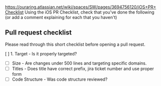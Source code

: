 https://ouraring.atlassian.net/wiki/spaces/SW/pages/3694756120/iOS+PR+Checklist 
Using the iOS PR Checklist, check that you've done the following (or add a comment explaining for each that you haven't)

## Pull request checklist

Please read through this short checklist before opening a pull request.

[ ] 1. Target - Is it properly targeted?
- [ ] Size - Are changes under 500 lines and targeting specific domains.
- [ ] Titles - Does title have correct prefix, jira ticket number and use proper form
- [ ] Code Structure - Was code structure reviewed?
